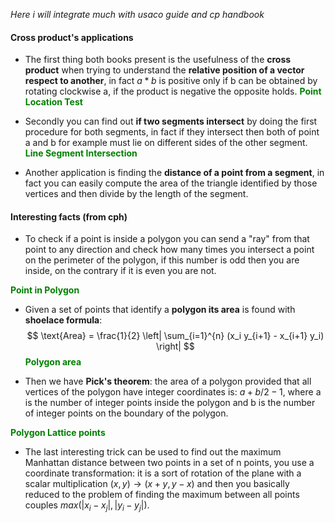 *Here i will integrate much with usaco guide and cp handbook* 
#### Cross product's applications 

- The first thing both books present is the usefulness of the **cross product** when trying to understand the **relative position of a vector respect to another**, in fact $a * b$ is positive only if b can be obtained by rotating clockwise a, if the product is negative the opposite holds. 
**<span style="color:green">Point Location Test</span>**

- Secondly you can find out **if two segments intersect** by doing the first procedure for both segments, in fact if they intersect then both of point a and b for example must lie on different sides of the other segment.
**<span style="color: green">Line Segment Intersection</span>**

- Another application is finding the **distance of a point from a segment**, in fact you can easily compute the area of the triangle identified by those vertices and then divide by the length of the segment. 

#### Interesting facts (from cph)

- To check if a point is inside a polygon you can send a "ray" from that point to any direction and check how many times you intersect a point on the perimeter of the polygon, if this number is odd then you are inside, on the contrary if it is even you are not. 
  
**<span style="color: green">Point in Polygon</span>**

- Given a set of points that identify a **polygon its area** is found with **shoelace formula**: 
$$
\text{Area} = \frac{1}{2} \left| \sum_{i=1}^{n} (x_i y_{i+1} - x_{i+1} y_i) \right|
$$
**<span style="color: green">Polygon area</span>**

- Then we have **Pick's theorem**: the area of a polygon provided
that all vertices of the polygon have integer coordinates is: $a + b/2 − 1$, where a is the number of integer points inside the polygon and b is the number of integer points on the boundary of the polygon.

**<span style="color: green">Polygon Lattice points</span>**

- The last interesting trick can be used to find out the maximum Manhattan distance between two points in a set of n points, you use a coordinate transformation: it is a sort of rotation of the plane with a scalar multiplication $(x, y) \rightarrow (x + y, y - x)$ and then you basically reduced to the problem of finding the maximum between all points couples $max(\left|x_i - x_j\right| , \left|y_i - y_j\right|)$.
